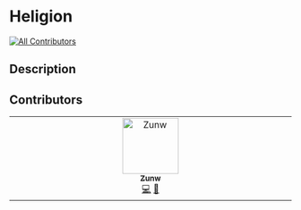 # Heligion
<!-- ALL-CONTRIBUTORS-BADGE:START - Do not remove or modify this section -->
[![All Contributors](https://img.shields.io/badge/all_contributors-1-orange.svg?style=flat-square)](#contributors-)
<!-- ALL-CONTRIBUTORS-BADGE:END -->

## Description

## Contributors

<!-- ALL-CONTRIBUTORS-LIST:START - Do not remove or modify this section -->
<!-- prettier-ignore-start -->
<!-- markdownlint-disable -->
<table>
  <tbody>
    <tr>
      <td align="center" valign="top" width="14.28%"><a href="https://github.com/ZunwDev"><img src="https://avatars.githubusercontent.com/u/43964753?v=4?s=100" width="100px;" alt="Zunw"/><br /><sub><b>Zunw</b></sub></a><br /><a href="https://github.com/zZHorizonZz/Heligion/commits?author=ZunwDev" title="Code">💻</a> <a href="https://github.com/zZHorizonZz/Heligion/commits?author=ZunwDev" title="Documentation">📖</a></td>
    </tr>
  </tbody>
</table>

<!-- markdownlint-restore -->
<!-- prettier-ignore-end -->

<!-- ALL-CONTRIBUTORS-LIST:END -->
<!-- prettier-ignore-start -->
<!-- markdownlint-disable -->

<!-- markdownlint-restore -->
<!-- prettier-ignore-end -->

<!-- ALL-CONTRIBUTORS-LIST:END -->
